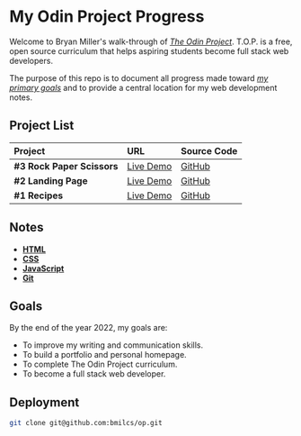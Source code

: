 # My Odin Project Progress

Welcome to Bryan Miller's walk-through of [_The Odin Project_](https://www.theodinproject.com). T.O.P. is a free, open source curriculum that helps aspiring students become full stack web developers.

The purpose of this repo is to document all progress made toward [_my primary goals_](#goals) and to provide a central location for my web development notes.

## Project List

| Project                    | URL                                                             | Source Code                                                  |
| :------------------------- | :-------------------------------------------------------------- | :----------------------------------------------------------- |
| **#3 Rock Paper Scissors** | [Live Demo](https://bmilcs.github.io/odin-rock-paper-scissors/) | [GitHub](https://github.com/bmilcs/odin-rock-paper-scissors) |
| **#2 Landing Page**        | [Live Demo](https://bmilcs.github.io/odin-landing-page/)        | [GitHub](https://github.com/bmilcs/odin-landing-page)        |
| **#1 Recipes**             | [Live Demo](https://bmilcs.github.io/odin-recipes/)             | [GitHub](https://github.com/bmilcs/odin-recipes)             |

## Notes

- [**HTML**](html.md)
- [**CSS**](css.md)
- [**JavaScript**](javascript.md)
- [**Git**](git.md)

## Goals

By the end of the year 2022, my goals are:

- To improve my writing and communication skills.
- To build a portfolio and personal homepage.
- To complete The Odin Project curriculum.
- To become a full stack web developer.

## Deployment

```sh
git clone git@github.com:bmilcs/op.git
```
